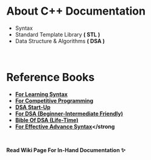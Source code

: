 # About C++ Documentation
- Syntax 
- Standard Template Library <strong>( STL )</strong>
- Data Structure & Algorithms <strong>( DSA )</strong>

</br>

# Reference Books
- <strong>[For Learning Syntax](https://github.com/mahtabulshouravv/cpp-syntax-stl-dsa/blob/main/Books/Learning%20Syntax.pdf)</strong>
- <strong>[For Competitive Programming](https://github.com/mahtabulshouravv/cpp-syntax-stl-dsa/blob/main/Books/CP%20Using%20C%2B%2B.pdf)</strong>
- <strong>[DSA Start-Up](https://github.com/mahtabulshouravv/cpp-syntax-stl-dsa/blob/main/Books/DSA%20Start-Up.pdf)</strong>
- <strong>[For DSA (Beginner-Intermediate Friendly)](https://github.com/mahtabulshouravv/cpp-syntax-stl-dsa/blob/main/Books/Starting%20DSA.epub)</strong>
- <strong>[Bible Of DSA (Life-Time)](https://github.com/mahtabulshouravv/cpp-syntax-stl-dsa/blob/main/Books/Bible%20Of%20DSA.epub)</strong>
- <strong>[For Effective Advance Syntax](https://github.com/mahtabulshouravv/cpp-syntax-stl-dsa/blob/main/Books/Advance%20Syntax.epub)</strong

</br>

Read Wiki Page For In-Hand Documentation ✨





